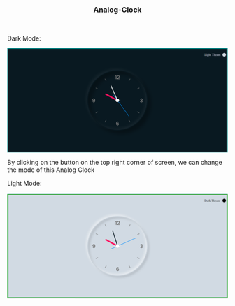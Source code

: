 <h3 align="center">Analog-Clock</h3><br>
<p align="left">
Dark Mode:
</p>
<p><img align="center" src="https://github.com/Prasham2407/Analog-Clock/blob/main/Snap-Shot1.png" alt="prasham2407" /></p>
<p>By clicking on the button on the top right corner of screen, we can change the mode of this Analog Clock</p>
<p align="left">
Light Mode:
</p>
<p><img align="center" src="https://github.com/Prasham2407/Analog-Clock/blob/main/Snap-Shot2.png" alt="prasham2407" /></p>
